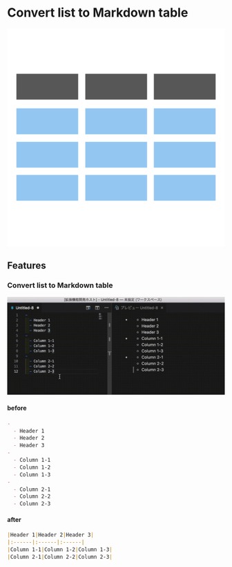 # Convert list to Markdown table
![icon](images/icon.png)

## Features
### Convert list to Markdown table
![Screen Shot](/images/ss01_convert.gif)

#### before
```markdown
- 
  - Header 1
  - Header 2
  - Header 3
- 
  - Column 1-1
  - Column 1-2
  - Column 1-3
- 
  - Column 2-1
  - Column 2-2
  - Column 2-3

```
#### after 
```markdown
|Header 1|Header 2|Header 3|
|:------|:------|:------|
|Column 1-1|Column 1-2|Column 1-3|
|Column 2-1|Column 2-2|Column 2-3|


```
